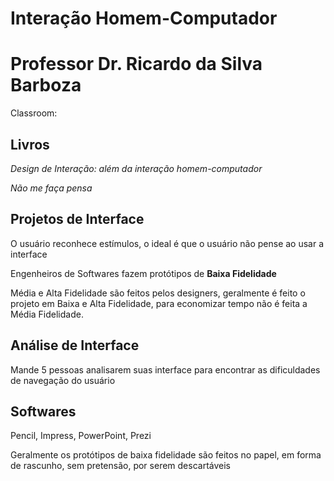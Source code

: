 # Interação Homem-Computador

# Professor Dr. Ricardo da Silva Barboza

Classroom:

## Livros

*Design de Interação: além da interação homem-computador*

*Não me faça pensa*

## Projetos de Interface

O usuário reconhece estímulos, o ideal é que o usuário não pense ao usar a interface

Engenheiros de Softwares fazem protótipos de **Baixa Fidelidade**

Média e Alta Fidelidade são feitos pelos designers, geralmente é feito o projeto em Baixa e Alta Fidelidade, para economizar tempo não é feita a Média Fidelidade.

## Análise de Interface

Mande 5 pessoas analisarem suas interface para encontrar as dificuldades de navegação do usuário

## Softwares

Pencil, Impress, PowerPoint, Prezi

Geralmente os protótipos de baixa fidelidade são feitos no papel, em forma de rascunho, sem pretensão, por serem descartáveis